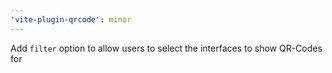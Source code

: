 ```yaml
---
'vite-plugin-qrcode': minor
---
```


Add `filter` option to allow users to select the interfaces to show QR-Codes for
